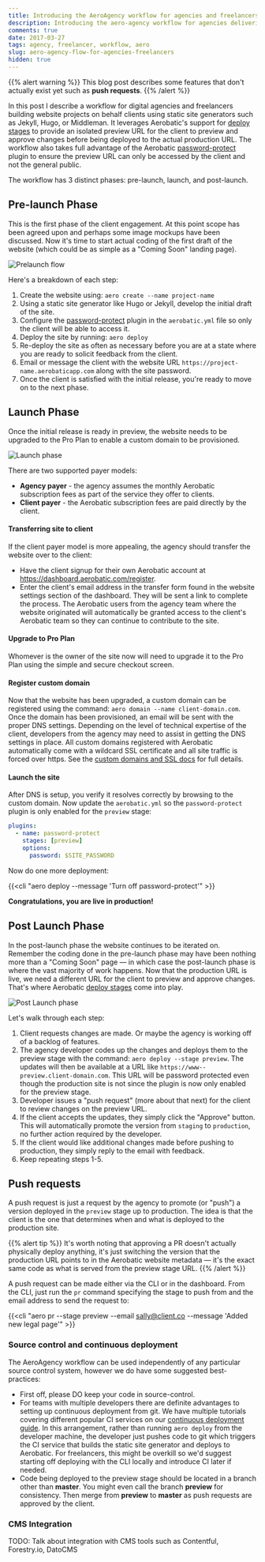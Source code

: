 ```yaml
---
title: Introducing the AeroAgency workflow for agencies and freelancers
description: Introducing the aero-agency workflow for agencies delivering website projects for clients
comments: true
date: 2017-03-27
tags: agency, freelancer, workflow, aero
slug: aero-agency-flow-for-agencies-freelancers
hidden: true
---
```


{{% alert warning %}}
This blog post describes some features that don't actually exist yet such as **push requests**.
{{% /alert %}}

In this post I describe a workflow for digital agencies and freelancers building website projects on behalf clients using static site generators such as Jekyll, Hugo, or Middleman. It leverages Aerobatic's support for [deploy stages](/docs/deployment/#deploy-stages) to provide an isolated preview URL for the client to preview and approve changes before being deployed to the actual production URL. The workflow also takes full advantage of the Aerobatic [password-protect](/docs/plugins/password-protect/) plugin to ensure the preview URL can only be accessed by the client and not the general public.

The workflow has 3 distinct phases: pre-launch, launch, and post-launch.

## Pre-launch Phase

This is the first phase of the client engagement. At this point scope has been agreed upon and perhaps some image mockups have been discussed. Now it's time to start actual coding of the first draft of the website (which could be as simple as a "Coming Soon" landing page).

![Prelaunch flow](https://www.aerobatic.com/media/diagrams/aero-agency-flow-prelaunch.png)

Here's a breakdown of each step:

1.  Create the website using: `aero create --name project-name`
2.  Using a static site generator like Hugo or Jekyll, develop the initial draft of the site.
3.  Configure the [password-protect](/docs/plugins/password-protect/) plugin in the `aerobatic.yml` file so only the client will be able to access it.
4.  Deploy the site by running: `aero deploy`
5.  Re-deploy the site as often as necessary before you are at a state where you are ready to solicit feedback from the client.
6.  Email or message the client with the website URL `https://project-name.aerobaticapp.com` along with the site password.
7.  Once the client is satisfied with the initial release, you're ready to move on to the next phase.

## Launch Phase

Once the initial release is ready in preview, the website needs to be upgraded to the Pro Plan to enable a custom domain to be provisioned.

![Launch phase](https://www.aerobatic.com/media/--1/diagrams/aero-agency-flow-launch.png)

There are two supported payer models:

* **Agency payer** - the agency assumes the monthly Aerobatic subscription fees as part of the service they offer to clients.
* **Client payer** - the Aerobatic subscription fees are paid directly by the client.

#### Transferring site to client

If the client payer model is more appealing, the agency should transfer the website over to the client:

* Have the client signup for their own Aerobatic account at https://dashboard.aerobatic.com/register.
* Enter the client's email address in the transfer form found in the website settings section of the dashboard. They will be sent a link to complete the process. The Aerobatic users from the agency team where the website originated will automatically be granted access to the client's Aerobatic team so they can continue to contribute to the site.

#### Upgrade to Pro Plan

Whomever is the owner of the site now will need to upgrade it to the Pro Plan using the simple and secure checkout screen.

#### Register custom domain

Now that the website has been upgraded, a custom domain can be registered using the command: `aero domain --name client-domain.com`. Once the domain has been provisioned, an email will be sent with the proper DNS settings. Depending on the level of technical expertise of the client, developers from the agency may need to assist in getting the DNS settings in place. All custom domains registered with Aerobatic automatically come with a wildcard SSL certificate and all site traffic is forced over https. See the [custom domains and SSL docs](/docs/custom-domains-ssl) for full details.

#### Launch the site

After DNS is setup, you verify it resolves correctly by browsing to the custom domain. Now update the `aerobatic.yml` so the `password-protect` plugin is only enabled for the `preview` stage:

```yaml
plugins:
  - name: password-protect
    stages: [preview]
    options:
      password: $SITE_PASSWORD
```

Now do one more deployment:

{{<cli "aero deploy --message 'Turn off password-protect'" >}}

**Congratulations, you are live in production!**

## Post Launch Phase

In the post-launch phase the website continues to be iterated on. Remember the coding done in the pre-launch phase may have been nothing more than a "Coming Soon" page &mdash; in which case the post-launch phase is where the vast majority of work happens. Now that the production URL is live, we need a different URL for the client to preview and approve changes. That's where Aerobatic [deploy stages](/docs/overview/deploy-stages/) come into play.

![Post Launch phase](https://www.aerobatic.com/media/diagrams/--1/aero-agency-flow-postlaunch.png)

Let's walk through each step:

1.  Client requests changes are made. Or maybe the agency is working off of a backlog of features.
2.  The agency developer codes up the changes and deploys them to the preview stage with the command: `aero deploy --stage preview`. The updates will then be available at a URL like `https://www--preview.client-domain.com`. This URL will be password protected even though the production site is not since the plugin is now only enabled for the preview stage.
3.  Developer issues a "push request" (more about that next) for the client to review changes on the preview URL.
4.  If the client accepts the updates, they simply click the "Approve" button. This will automatically promote the version from `staging` to `production`, no further action required by the developer.
5.  If the client would like additional changes made before pushing to production, they simply reply to the email with feedback.
6.  Keep repeating steps 1-5.

## Push requests

A push request is just a request by the agency to promote (or "push") a version deployed in the `preview` stage up to production. The idea is that the client is the one that determines when and what is deployed to the production site.

{{% alert tip %}}
It's worth noting that approving a PR doesn't actually physically deploy anything, it's just switching the version that the production URL points to in the Aerobatic website metadata &mdash; it's the exact same code as what is served from the preview stage URL.
{{% /alert %}}

A push request can be made either via the CLI or in the dashboard. From the CLI, just run the `pr` command specifying the stage to push from and the email address to send the request to:

{{<cli "aero pr --stage preview --email sally@client.co --message 'Added new legal page'" >}}

### Source control and continuous deployment

The AeroAgency workflow can be used independently of any particular source control system, however we do have some suggested best-practices:

* First off, please DO keep your code in source-control.
* For teams with multiple developers there are definite advantages to setting up continuous deployment from git. We have multiple tutorials covering different popular CI services on our [continuous deployment guide](/docs/deployment/#continuous-deployment). In this arrangement, rather than running `aero deploy` from the developer machine, the developer just pushes code to git which triggers the CI service that builds the static site generator and deploys to Aerobatic. For freelancers, this might be overkill so we'd suggest starting off deploying with the CLI locally and introduce CI later if needed.
* Code being deployed to the preview stage should be located in a branch other than **master**. You might even call the branch **preview** for consistency. Then merge from **preview** to **master** as push requests are approved by the client.

### CMS Integration

TODO: Talk about integration with CMS tools such as Contentful, Forestry.io, DatoCMS
